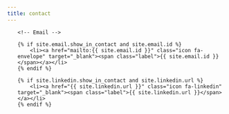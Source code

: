 ```yaml
---
title: contact
---
```


<ul class="icons">

	<!-- Email -->

	{% if site.email.show_in_contact and site.email.id %}
		<li><a href="mailto:{{ site.email.id }}" class="icon fa-envelope" target="_blank"><span class="label">{{ site.email.id }}</span></a></li>
	{% endif %}

 	{% if site.linkedin.show_in_contact and site.linkedin.url %}
		<li><a href="{{ site.linkedin.url }}" class="icon fa-linkedin" target="_blank"><span class="label">{{ site.linkedin.url }}</span></a></li>
	{% endif %}
</ul>
